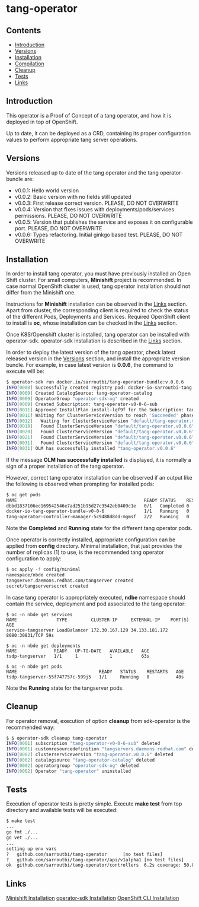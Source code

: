 # tang-operator

## Contents

- [Introduction](#specification)
- [Versions](#versions)
- [Installation](#installation)
- [Compilation](#compilation)
- [Cleanup](#cleanup)
- [Tests](#tests)
- [Links](#links)

## Introduction

This operator is a Proof of Concept of a tang operator,
and how it is deployed in top of OpenShift.

Up to date, it can be deployed as a CRD, containing its proper
configuration values to perform appropriate tang server operations.

## Versions

Versions released up to date of the tang operator and the
tang operator-bundle are:

- v0.0.1: Hello world version
- v0.0.2: Basic version with no fields still updated
- v0.0.3: First release correct version. PLEASE, DO NOT OVERWRITE
- v0.0.4: Version that fixes issues with deployments/pods/services permissions.
          PLEASE, DO NOT OVERWRITE
- v0.0.5: Version that publishes the service and exposes it on configurable port.
          PLEASE, DO NOT OVERWRITE
- v0.0.6: Types refactoring. Initial ginkgo based test.
          PLEASE, DO NOT OVERWRITE

## Installation

In order to install tang operator, you must have previously installed
an Open Shift cluster. For small computers, **Minishift** project
is recommended. In case normal OpenShift cluster is used, tang operator
installation should not differ from the Minishift one.

Instructions for **Minishift** installation can be observed
in the [Links](#links) section.
Apart from cluster, the corresponding client is required to check
the status of the different Pods, Deployments and Services. Required
OpenShift client to install is **oc**, whose installation can be
checked in the [Links](#links) section.

Once K8S/Openshift cluster is installed, tang operator can be installed
with operator-sdk.
operator-sdk installation is described in the [Links](#links) section.

In order to deploy the latest version of the tang operator, check latest released
version in the [Versions](#versions) section, and install the appropriate version
bundle. For example, in case latest version is **0.0.6**, the command to execute
will be:

```bash
$ operator-sdk run docker.io/sarroutbi/tang-operator-bundle:v.0.0.6
INFO[0008] Successfully created registry pod: docker-io-sarroutbi-tang-operator-bundle-v0-0-6
INFO[0009] Created CatalogSource: tang-operator-catalog
INFO[0009] OperatorGroup "operator-sdk-og" created
INFO[0009] Created Subscription: tang-operator-v0-0-6-sub
INFO[0011] Approved InstallPlan install-lqf9f for the Subscription: tang-operator-v0-0-6-sub
INFO[0011] Waiting for ClusterServiceVersion to reach 'Succeeded' phase
INFO[0012]   Waiting for ClusterServiceVersion "default/tang-operator.v0.0.6"
INFO[0018]   Found ClusterServiceVersion "default/tang-operator.v0.0.6" phase: Pending
INFO[0020]   Found ClusterServiceVersion "default/tang-operator.v0.0.6" phase: InstallReady
INFO[0021]   Found ClusterServiceVersion "default/tang-operator.v0.0.6" phase: Installing
INFO[0031]   Found ClusterServiceVersion "default/tang-operator.v0.0.6" phase: Succeeded
INFO[0031] OLM has successfully installed "tang-operator.v0.0.6"
```

If the message **OLM has successfully installed** is displayed, it is normally a
sign of a proper installation of the tang operator.

However, correct tang operator installation can be observed if an output like
the following is observed when prompting for installed pods:

```bash
$ oc get pods
NAME                                                READY STATUS    RESTARTS AGE
dbbd1837106ec169542546e7ad251b95d27c3542eb0409c1e   0/1   Completed 0        82s
docker-io-tang-operator-bundle-v0-0-6               1/1   Running   0        90s
tang-operator-controller-manager-5c9488d8dd-mgmsf   2/2   Running   0        52s
```

Note the **Completed** and **Running** state for the different tang operator pods.

Once operator is correctly installed, appropriate configuration can be applied
from **config** directory. Minimal installation, that just provides the number
of replicas (1) to use, is the recommended tang operator configuration to apply:

```bash
$ oc apply -f config/minimal
namespace/nbde created
tangserver.daemons.redhat.com/tangserver created
secret/tangserversecret created
```

In case tang operator is appropriately executed, **ndbe** namespace should contain
the service, deployment and pod associated to the tang operator:

```
$ oc -n nbde get services
NAME               TYPE         CLUSTER-IP     EXTERNAL-IP    PORT(S)        AGE
service-tangserver LoadBalancer 172.30.167.129 34.133.181.172 8080:30831/TCP 59s

$ oc -n nbde get deployments
NAME              READY   UP-TO-DATE   AVAILABLE   AGE
tsdp-tangserver   1/1     1            1           63s

$ oc -n nbde get pods
NAME                               READY   STATUS    RESTARTS   AGE
tsdp-tangserver-55f747757c-599j5   1/1     Running   0          40s
```

Note the **Running** state for the tangserver pods.

## Cleanup

For operator removal, execution of option **cleanup** from sdk-operator is the
recommended way:

```bash
$ $ operator-sdk cleanup tang-operator
INFO[0001] subscription "tang-operator-v0-0-6-sub" deleted
INFO[0001] customresourcedefinition "tangservers.daemons.redhat.com" deleted
INFO[0002] clusterserviceversion "tang-operator.v0.0.6" deleted
INFO[0002] catalogsource "tang-operator-catalog" deleted
INFO[0002] operatorgroup "operator-sdk-og" deleted
INFO[0002] Operator "tang-operator" uninstalled
```

## Tests

Execution of operator tests is pretty simple. Execute **make test** from top directory
and available tests will be executed:

```bash
$ make test
...
go fmt ./...
go vet ./...
...
setting up env vars
?   github.com/sarroutbi/tang-operator      [no test files]
?   github.com/sarroutbi/tang-operator/api/v1alpha1 [no test files]
ok  github.com/sarroutbi/tang-operator/controllers  6.2s coverage: 50.0% of statements
```

## Links

[Minishift Installation](https://www.redhat.com/sysadmin/learn-openshift-minishift)
[operator-sdk Installation](https://sdk.operatorframework.io/docs/building-operators/golang/installation/)
[OpenShift CLI Installation](https://docs.openshift.com/container-platform/4.2/cli_reference/openshift_cli/getting-started-cli.html#cli-installing-cli_cli-developer-commands)
